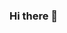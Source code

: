 ### Hi there 👋

<!--
**s560998/s560998** is a ✨ _special_ ✨ repository because its `README.md` (this file) appears on your GitHub profile.

Here are some ideas to get you started:

- 🔭 I’m currently pursuing my Master's at Northwest Missouri State University
- 🌱 I’m currently learning GIT
- 👯 I’m looking to collaborate on WebApps
- 💬 Ask me about anything
- 📫 How to reach me: My mail id- akulamanasa930@gmail.com
- ⚡
-->
